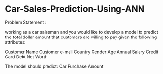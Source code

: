 # Car-Sales-Prediction-Using-ANN

Problem Statement :

working as a car salesman and you would like to develop a model to predict the total dollar amount that customers are willing to pay given the following attributes:

Customer Name
Customer e-mail
Country
Gender
Age
Annual Salary
Credit Card Debt
Net Worth

The model should predict:
Car Purchase Amount
